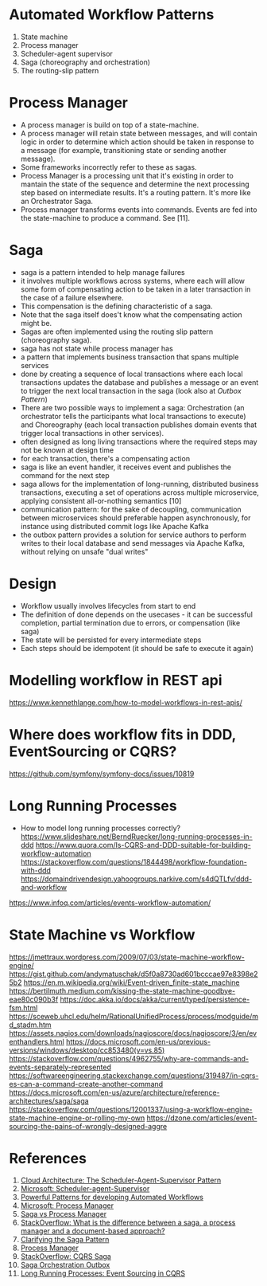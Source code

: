 # Automated Workflow Patterns

1. State machine
2. Process manager
3. Scheduler-agent supervisor
4. Saga (choreography and orchestration)
5. The routing-slip pattern


# Process Manager

- A process manager is build on top of a state-machine. 
- A process manager will retain state between messages, and will contain logic in order to determine which action should be taken in response to a message (for example, transitioning state or sending another message). 
- Some frameworks incorrectly refer to these as sagas.
- Process Manager is a processing unit that it's existing in order to mantain the state of the sequence and determine the next processing step based on intermediate results. It's a routing pattern. It's more like an Orchestrator Saga.
- Process manager transforms events into commands. Events are fed into the state-machine to produce a command. See [11].

# Saga

- saga is a pattern intended to help manage failures
- it involves multiple workflows across systems, where each will allow some form of compensating action to be taken in a later transaction in the case of a failure elsewhere.
- This compensation is the defining characteristic of a saga. 
- Note that the saga itself does't know what the compensating action might be. 
- Sagas are often implemented using the routing slip pattern (choreography saga).
- saga has not state while process manager has
- a pattern that implements business transaction that spans multiple services 
- done by creating a sequence of local transactions where each local transactions updates the database and publishes a message or an event to trigger the next local transaction in the saga (look also at _Outbox Pattern_)
- There are two possible ways to implement a saga: Orchestration (an orchestrator tells the participants what local transactions to execute) and Choreography (each local transaction publishes domain events that trigger local transactions in other services).
- often designed as long living transactions where the required steps may not be known at design time 
- for each transaction, there's a compensating action
- saga is like an event handler, it receives event and publishes the command for the next step
- saga allows for the implementation of long-running, distributed business transactions, executing a set of operations across multiple microservice, applying consistent all-or-nothing semantics [10]
- communication pattern: for the sake of decoupling, communication between microservices should preferable happen asynchronously, for instance using distributed commit logs like Apache Kafka
- the outbox pattern provides a solution for service authors to perform writes to their local database and send messages via Apache Kafka, without relying on unsafe "dual writes"

# Design
- Workflow usually involves lifecycles from start to end
- The definition of done depends on the usecases - it can be successful completion, partial termination due to errors, or compensation (like saga)
- The state will be persisted for every intermediate steps
- Each steps should be idempotent (it should be safe to execute it again)

# Modelling workflow in REST api

https://www.kennethlange.com/how-to-model-workflows-in-rest-apis/

# Where does workflow fits in DDD, EventSourcing or CQRS?
https://github.com/symfony/symfony-docs/issues/10819
# Long Running Processes

- How to model long running processes correctly?
https://www.slideshare.net/BerndRuecker/long-running-processes-in-ddd
https://www.quora.com/Is-CQRS-and-DDD-suitable-for-building-workflow-automation
https://stackoverflow.com/questions/1844498/workflow-foundation-with-ddd
https://domaindrivendesign.yahoogroups.narkive.com/s4dQTLfv/ddd-and-workflow



https://www.infoq.com/articles/events-workflow-automation/

# State Machine vs Workflow
https://jmettraux.wordpress.com/2009/07/03/state-machine-workflow-engine/
https://gist.github.com/andymatuschak/d5f0a8730ad601bcccae97e8398e25b2
https://en.m.wikipedia.org/wiki/Event-driven_finite-state_machine
https://bertilmuth.medium.com/kissing-the-state-machine-goodbye-eae80c090b3f
https://doc.akka.io/docs/akka/current/typed/persistence-fsm.html
https://sceweb.uhcl.edu/helm/RationalUnifiedProcess/process/modguide/md_stadm.htm
https://assets.nagios.com/downloads/nagioscore/docs/nagioscore/3/en/eventhandlers.html
https://docs.microsoft.com/en-us/previous-versions/windows/desktop/cc853480(v=vs.85)
https://stackoverflow.com/questions/4962755/why-are-commands-and-events-separately-represented
https://softwareengineering.stackexchange.com/questions/319487/in-cqrs-es-can-a-command-create-another-command
https://docs.microsoft.com/en-us/azure/architecture/reference-architectures/saga/saga
https://stackoverflow.com/questions/12001337/using-a-workflow-engine-state-machine-engine-or-rolling-my-own
https://dzone.com/articles/event-sourcing-the-pains-of-wrongly-designed-aggre

# References 
1. [Cloud Architecture: The Scheduler-Agent-Supervisor Pattern](https://vasters.com/archive/Cloud-Architecture-The-Scheduler-Agent-Supervisor-Pattern.html)
2. [Microsoft: Scheduler-agent-Supervisor](https://docs.microsoft.com/en-us/azure/architecture/patterns/scheduler-agent-supervisor)
3. [Powerful Patterns for developing Automated Workflows](https://dotnetsilverlightprism.wordpress.com/2015/01/04/powerful-patterns-for-developing-automated-workflows/)
4. [Microsoft: Process Manager](https://docs.microsoft.com/en-us/previous-versions/msp-n-p/jj591569(v=pandp.10)?redirectedfrom=MSDN)
5. [Saga vs Process Manager](https://blog.devarchive.net/2015/11/saga-vs-process-manager.html)
6. [StackOverflow: What is the difference between a saga, a process manager and a document-based approach?](https://stackoverflow.com/questions/15528015/what-is-the-difference-between-a-saga-a-process-manager-and-a-document-based-ap)
7. [Clarifying the Saga Pattern](http://web.archive.org/web/20161205130022/http://kellabyte.com:80/2012/05/30/clarifying-the-saga-pattern)
8. [Process Manager](https://www.enterpriseintegrationpatterns.com/patterns/messaging/ProcessManager.html)
9. [StackOverflow: CQRS Saga](https://stackoverflow.com/questions/13489829/cqrs-sagas-did-i-understand-them-right)
10. [Saga Orchestration Outbox](https://www.infoq.com/articles/saga-orchestration-outbox/)
11. [Long Running Processes: Event Sourcing in CQRS](https://medium.com/@drozzy/long-running-processes-event-sourcing-cqrs-c87fbb2ca644)
